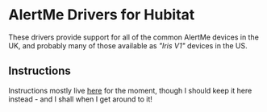 # AlertMe Drivers for Hubitat

These drivers provide support for all of the common AlertMe devices in the UK, and probably many of those available as *"Iris V1"* devices in the US. 

## Instructions

Instructions mostly live [here](https://community.hubitat.com/t/release-alertme-device-drivers-with-presence/45107?u=andydvsn) for the moment, though I should keep it here instead - and I shall when I get around to it!

